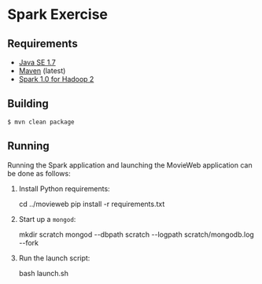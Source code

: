 # Spark Exercise

## Requirements

- [Java SE 1.7](http://www.oracle.com/technetwork/java/javase/downloads/jdk7-downloads-1880260.html)
- [Maven](http://maven.apache.org) (latest)
- [Spark 1.0 for Hadoop 2](http://spark.apache.org/downloads.html)

## Building

    $ mvn clean package

## Running

Running the Spark application and launching the MovieWeb application can be done as follows:

1. Install Python requirements:

    cd ../movieweb
    pip install -r requirements.txt

2. Start up a `mongod`:

    mkdir scratch
    mongod --dbpath scratch --logpath scratch/mongodb.log --fork

3. Run the launch script:

    bash launch.sh
